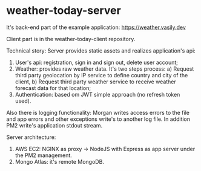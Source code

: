 # weather-today-server
It's back-end part of the example application: https://weather.vasily.dev

Client part is in the weather-today-client repository.

Technical story:
Server provides static assets and realizes application's api:
1) User's api: registration, sign in and sign out, delete user account;
2) Weather: provides raw weather data. It's two steps process:
    a) Request third party geolocation by IP service to define country and city of the client,
    b) Request third party weather service to receive weather forecast data for that location;
3) Authentication: based om JWT simple approach (no refresh token used).

Also there is logging functionality: Morgan writes access errors to the file and app errors and other exceptions write's to another log file. In addition PM2 write's application stdout stream.

Server architecture:
1) AWS EC2: NGINX as proxy -> NodeJS with Express as app server under the PM2 management.
2) Mongo Atlas: it's remote MongoDB.